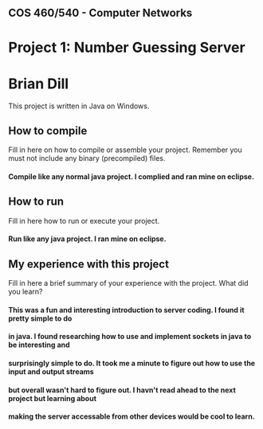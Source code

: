 ## COS 460/540 - Computer Networks
# Project 1: Number Guessing Server

# Brian Dill

This project is written in Java on Windows.

## How to compile

Fill in here on how to compile or assemble your project. Remember you must not
include any binary (precompiled) files.

#### Compile like any normal java project. I complied and ran mine on eclipse. 

## How to run

Fill in here how to run or execute your project.

#### Run like any java project. I ran mine on eclipse.

## My experience with this project

Fill in here a brief summary of your experience with the project. What did you
learn?

#### This was a fun and interesting introduction to server coding. I found it pretty simple to do
#### in java. I found researching how to use and implement sockets in java to be interesting and
#### surprisingly simple to do. It took me a minute to figure out how to use the input and output streams
#### but overall wasn't hard to figure out. I havn't read ahead to the next project but learning about
#### making the server accessable from other devices would be cool to learn. 
